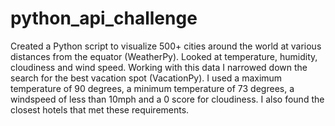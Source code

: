 # python_api_challenge
Created a Python script to visualize 500+ cities around the world at various distances from the equator (WeatherPy). Looked at temperature, humidity, cloudiness and wind speed. Working with this data I narrowed down the search for the best vacation spot (VacationPy). I used a maximum temperature of 90 degrees, a minimum temperature of 73 degrees, a windspeed of less than 10mph and a 0 score for cloudiness. I also found the closest hotels that met these requirements. 
